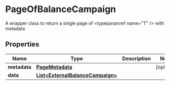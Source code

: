 

# PageOfBalanceCampaign

A wrapper class to return a single page of <typeparamref name=\"T\" /> with metadata

## Properties

| Name | Type | Description | Notes |
|------------ | ------------- | ------------- | -------------|
|**metadata** | [**PageMetadata**](PageMetadata.md) |  |  [optional] |
|**data** | [**List&lt;ExternalBalanceCampaign&gt;**](ExternalBalanceCampaign.md) |  |  |



